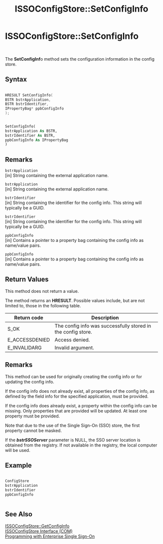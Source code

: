 ﻿---
title: ISSOConfigStore::SetConfigInfo
TOCTitle: ISSOConfigStore::SetConfigInfo
ms:assetid: 58b49e87-862d-4dbe-a382-d699494ab29a
ms:mtpsurl: https://msdn.microsoft.com/en-us/library/Aa770934(v=BTS.80)
ms:contentKeyID: 51528201
ms.date: 08/30/2017
mtps_version: v=BTS.80
dev_langs:
- c++
- vb
---

# ISSOConfigStore::SetConfigInfo

 

The **SetConfigInf**o method sets the configuration information in the config store.

## Syntax

``` c++
  
HRESULT SetConfigInfo(  
BSTR bstrApplication,  
BSTR bstrIdentifier,  
IPropertyBag* ppbConfigInfo  
);  
```

``` vb
  
SetConfigInfo(  
bstrApplication As BSTR,  
bstrIdentifier As BSTR,  
ppbConfigInfo As IPropertyBag  
)  
```

## Remarks

`bstrApplication`  
\[in\] String containing the external application name.

`bstrApplication`  
\[in\] String containing the external application name.

`bstrIdentifier`  
\[in\] String containing the identifier for the config info. This string will typically be a GUID.

`bstrIdentifier`  
\[in\] String containing the identifier for the config info. This string will typically be a GUID.

`ppbConfigInfo`  
\[in\] Contains a pointer to a property bag containing the config info as name/value pairs.

`ppbConfigInfo`  
\[in\] Contains a pointer to a property bag containing the config info as name/value pairs.

## Return Values

This method does not return a value.

The method returns an **HRESULT**. Possible values include, but are not limited to, those in the following table.

<table>
<thead>
<tr class="header">
<th>Return code</th>
<th>Description</th>
</tr>
</thead>
<tbody>
<tr class="odd">
<td>S_OK</td>
<td>The config info was successfully stored in the config store.</td>
</tr>
<tr class="even">
<td>E_ACCESSDENIED</td>
<td>Access denied.</td>
</tr>
<tr class="odd">
<td>E_INVALIDARG</td>
<td>Invalid argument.</td>
</tr>
</tbody>
</table>


## Remarks

This method can be used for originally creating the config info or for updating the config info.

If the config info does not already exist, all properties of the config info, as defined by the field info for the specified application, must be provided.

If the config info does already exist, a property within the config info can be missing. Only properties that are provided will be updated. At least one property must be provided.

Note that due to the use of the Single Sign-On (SSO) store, the first property cannot be masked.

If the ***bstrSSOServer*** parameter is NULL, the SSO server location is obtained from the registry. If not available in the registry, the local computer will be used.

## Example

```C#
  
ConfigStore  
bstrApplication  
bstrIdentifier  
ppbConfigInfo  
  
```

## See Also

[ISSOConfigStore::GetConfigInfo](issoconfigstore-getconfiginfo.md)  
[ISSOConfigStore Interface (COM)](issoconfigstore-interface-com.md)  
[Programming with Enterprise Single Sign-On](https://msdn.microsoft.com/library/aa704508\(v=bts.80\))

